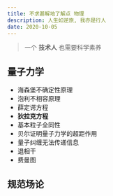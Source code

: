 ```yaml
---
title: 不求甚解地了解点 物理
description: 人生如逆旅, 我亦是行人
date: 2020-10-05
---
```


> 一个 **技术人** 也需要科学素养

## 量子力学

* 海森堡不确定性原理
* 泡利不相容原理
* 薛定谔方程
* **狄拉克方程**
* 基本粒子全同性
* 贝尔证明量子力学的超距作用
* 量子纠缠无法传递信息
* 退相干
* 费曼图

## 规范场论
